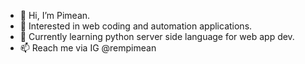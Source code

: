 - 👋 Hi, I’m Pimean.
- 👀 Interested in web coding and automation applications.
- 🌱 Currently learning python server side language for web app dev.
- 📫 Reach me via IG @rempimean

<!---
pimean/pimean is a ✨ special ✨ repository because its `README.md` (this file) appears on your GitHub profile.
You can click the Preview link to take a look at your changes.
--->

